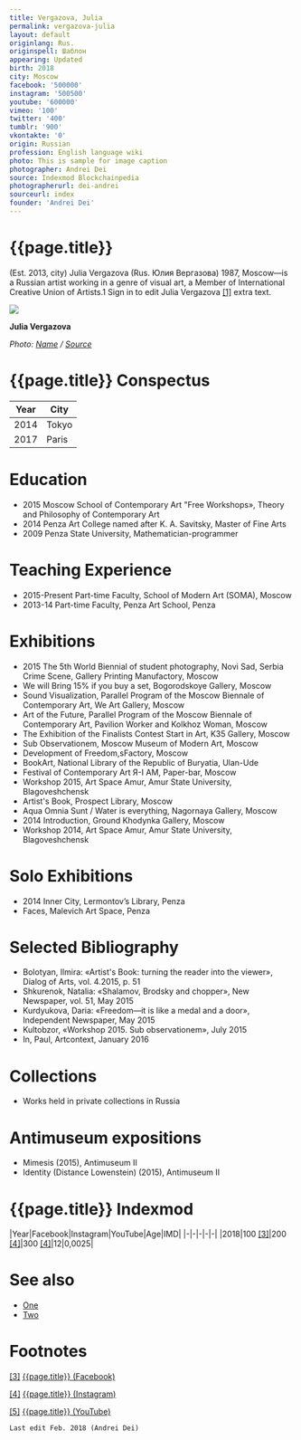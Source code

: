 ```yaml
---
title: Vergazova, Julia
permalink: vergazova-julia
layout: default
originlang: Rus.
originspell: Шаблон
appearing: Updated
birth: 2018
city: Moscow
facebook: '500000'
instagram: '500500'
youtube: '600000'
vimeo: '100'
twitter: '400'
tumblr: '900'
vkontakte: '0'
origin: Russian
profession: English language wiki
photo: This is sample for image caption
photographer: Andrei Dei
source: Indexmod Blockchainpedia
photographerurl: dei-andrei
sourceurl: index
founder: 'Andrei Dei'
---
```

# {{page.title}}

(Est. 2013, city) Julia Vergazova (Rus. Юлия Вергазова) 1987, Moscow—is a Russian artist working in a genre of visual art, a Member of International Creative Union of Artists.1 Sign in to edit Julia Vergazova <span id="a1">[\[1\]](#f1)</span> extra text.

![](/encyclopedia/images/image-name.jpg)

**Julia Vergazova**

*Photo: [Name](index) / [Source](index)*

# {{page.title}} Conspectus

|Year|City|
|-|-|
|2014|Tokyo|
|2017|Paris|

# Education
+ 2015 Moscow School of Contemporary Art "Free Workshops», Theory and Philosophy of Contemporary Art
+ 2014 Penza Art College named after K. A. Savitsky, Master of Fine Arts
+ 2009 Penza State University, Mathematician-programmer

# Teaching Experience

+ 2015-Present Part-time Faculty, School of Modern Art (SOMA), Moscow
+ 2013-14 Part-time Faculty, Penza Art School, Penza

# Exhibitions

+ 2015 The 5th World Biennial of student photography, Novi Sad, Serbia Crime Scene, Gallery Printing Manufactory, Moscow
+ We will Bring 15% if you buy a set, Bogorodskoye Gallery, Moscow
+ Sound Visualization, Parallel Program of the Moscow Biennale of Contemporary Art, We Art Gallery, Moscow
+ Art of the Future, Parallel Program of the Moscow Biennale of Contemporary Art, Pavilion Worker and Kolkhoz Woman, Moscow
+ The Exhibition of the Finalists Contest Start in Art, K35 Gallery, Moscow
+ Sub Observationem, Moscow Museum of Modern Art, Moscow
+ Development of Freedom,sFactory, Moscow
+ BookArt, National Library of the Republic of Buryatia, Ulan-Ude
+ Festival of Contemporary Art Я-I AM, Paper-bar, Moscow
+ Workshop 2015, Art Space Amur, Amur State University, Blagoveshchensk
+ Artist's Book, Prospect Library, Moscow
+ Aqua Omnia Sunt / Water is everything, Nagornaya Gallery, Moscow
+ 2014 Introduction, Ground Khodynka Gallery, Moscow
+ Workshop 2014, Art Space Amur, Amur State University, Blagoveshchensk

# Solo Exhibitions

+ 2014 Inner City, Lermontov’s Library, Penza
+ Faces, Malevich Art Space, Penza

# Selected Bibliography

+ Bolotyan, Ilmira: «Artist's Book: turning the reader into the viewer», Dialog of Arts, vol. 4.2015, p. 51
+ Shkurenok, Natalia: «Shalamov, Brodsky and chopper», New Newspaper, vol. 51, May 2015
+ Kurdyukova, Daria: «Freedom—it is like a medal and a door», Independent Newspaper, May 2015
+ Kultobzor, «Workshop 2015. Sub observationem», July 2015
+ In, Paul, Artcontext, January 2016

# Collections

+ Works held in private collections in Russia

# Antimuseum expositions

+ Mimesis (2015), Antimuseum II
+ Identity (Distance Lowenstein) (2015), Antimuseum II

# {{page.title}} Indexmod

|Year|Facebook|Instagram|YouTube|Age|IMD|
|-|-|-|-|-|
|2018|100 <span id="a3">[\[3\]](#f3)</span>|200 <span id="a4">[\[4\]](#f4)</span>|300 <span id="a4">[\[4\]](#f4)</span>|12|0,0025|


# See also

+ [One](index)
+ [Two](index)

# Footnotes

[[3]](#a3) <span id="f3"></span> [{{page.title}} (Facebook)](index)

[[4]](#a4) <span id="f4"></span> [{{page.title}} (Instagram)](index)

[[5]](#a5) <span id="f5"></span> [{{page.title}} (YouTube)](index)

`Last edit Feb. 2018 (Andrei Dei)`
